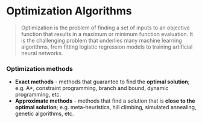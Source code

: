 # Optimization Algorithms

> Optimization is the problem of finding a set of inputs to an objective function that results in a maximum or minimum function evaluation. It is the challenging problem that underlies many machine learning algorithms, from fitting logistic regression models to training artificial neural networks.

### Optimization methods

* **Exact methods** - methods that guarantee to find the **optimal solution**; e.g. A*, constraint programming, branch and bound, dynamic programming, etc.
* **Approximate methods** - methods that find a solution that is **close to the optimal solution**; e.g. meta-heuristics, hill climbing, simulated annealing, genetic algorithms, etc.

<!--Talk about: Neighborhood concept, Generic Local Search Algorithm, Hill Climbing Algorithm (steepest ascent)-->